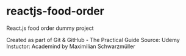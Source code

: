 # reactjs-food-order
React.js food order dummy project


Created as part of Git & GitHub - The Practical Guide
Source: Udemy
Instuctor: Academind by Maximilian Schwarzmüller

